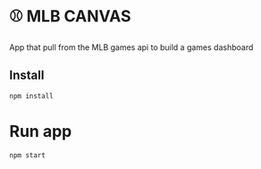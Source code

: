 # ⚾️ MLB CANVAS 

App that pull from the MLB games api to build a games dashboard 


## Install
```
npm install
```


# Run app 
```
npm start 
```
